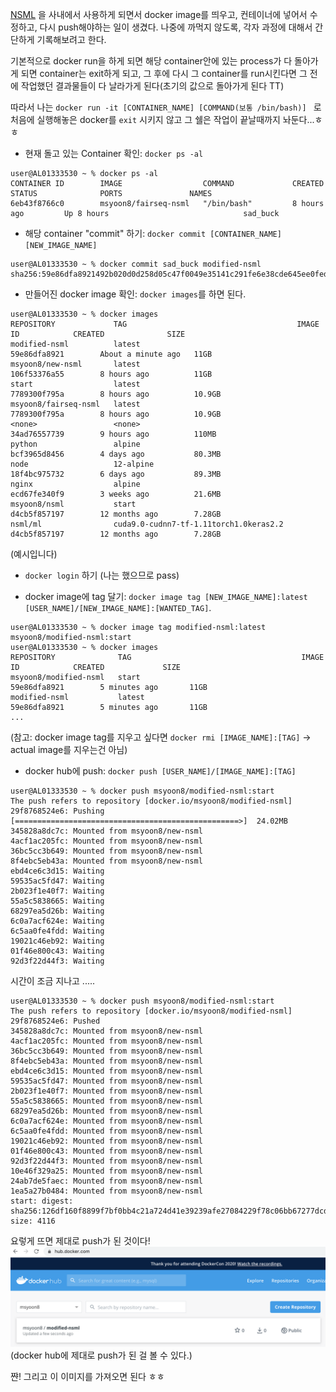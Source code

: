 [NSML](https://ai.nsml.navercorp.com/intro) 을 사내에서 사용하게 되면서 docker image를 띄우고, 컨테이너에 넣어서 수정하고, 다시 push해야하는 일이 생겼다.
나중에 까먹지 않도록, 각자 과정에 대해서 간단하게 기록해보려고 한다.

기본적으로 docker run을 하게 되면 해당 container안에 있는 process가 다 돌아가게 되면 container는 exit하게 되고, 그 후에 다시 그 container를 run시킨다면 그 전에 작업했던 결과물들이 다 날라가게 된다(초기의 값으로 돌아가게 된다 TT)

따라서 나는 `docker run -it [CONTAINER_NAME] [COMMAND(보통 /bin/bash)] ` 로 처음에 실행해놓은 docker를 `exit` 시키지 않고 그 쉘은 작업이 끝날때까지 놔둔다...ㅎㅎ


- 현재 돌고 있는 Container 확인: `docker ps -al`

```
user@AL01333530 ~ % docker ps -al
CONTAINER ID        IMAGE                  COMMAND             CREATED             STATUS              PORTS               NAMES
6eb43f8766c0        msyoon8/fairseq-nsml   "/bin/bash"         8 hours ago         Up 8 hours                              sad_buck
```


- 해당 container "commit" 하기: `docker commit [CONTAINER_NAME] [NEW_IMAGE_NAME]`

```
user@AL01333530 ~ % docker commit sad_buck modified-nsml
sha256:59e86dfa8921492b020d0d258d05c47f0049e35141c291fe6e38cde645ee0fed
```


- 만들어진 docker image 확인: `docker images`를 하면 된다.

```
user@AL01333530 ~ % docker images
REPOSITORY             TAG                                      IMAGE ID            CREATED              SIZE
modified-nsml          latest                                   59e86dfa8921        About a minute ago   11GB
msyoon8/new-nsml       latest                                   106f53376a55        8 hours ago          11GB
start                  latest                                   7789300f795a        8 hours ago          10.9GB
msyoon8/fairseq-nsml   latest                                   7789300f795a        8 hours ago          10.9GB
<none>                 <none>                                   34ad76557739        9 hours ago          110MB
python                 alpine                                   bcf3965d8456        4 days ago           80.3MB
node                   12-alpine                                18f4bc975732        6 days ago           89.3MB
nginx                  alpine                                   ecd67fe340f9        3 weeks ago          21.6MB
msyoon8/nsml           start                                    d4cb5f857197        12 months ago        7.28GB
nsml/ml                cuda9.0-cudnn7-tf-1.11torch1.0keras2.2   d4cb5f857197        12 months ago        7.28GB
```
(예시입니다)

- `docker login` 하기 (나는 했으므로 pass)


- docker image에 tag 달기: `docker image tag [NEW_IMAGE_NAME]:latest [USER_NAME]/[NEW_IMAGE_NAME]:[WANTED_TAG]`. 

```
user@AL01333530 ~ % docker image tag modified-nsml:latest msyoon8/modified-nsml:start
user@AL01333530 ~ % docker images
REPOSITORY              TAG                                      IMAGE ID            CREATED             SIZE
msyoon8/modified-nsml   start                                    59e86dfa8921        5 minutes ago       11GB
modified-nsml           latest                                   59e86dfa8921        5 minutes ago       11GB
...
```


(참고: docker image tag를 지우고 싶다면 `docker rmi [IMAGE_NAME]:[TAG]` -> actual image를 지우는건 아님)

- docker hub에 push: `docker push [USER_NAME]/[IMAGE_NAME]:[TAG]` 

```
user@AL01333530 ~ % docker push msyoon8/modified-nsml:start
The push refers to repository [docker.io/msyoon8/modified-nsml]
29f8768524e6: Pushing [==================================================>]  24.02MB
345828a8dc7c: Mounted from msyoon8/new-nsml
4acf1ac205fc: Mounted from msyoon8/new-nsml
36bc5cc3b649: Mounted from msyoon8/new-nsml
8f4ebc5eb43a: Mounted from msyoon8/new-nsml
ebd4ce6c3d15: Waiting
59535ac5fd47: Waiting
2b023f1e40f7: Waiting
55a5c5838665: Waiting
68297ea5d26b: Waiting
6c0a7acf624e: Waiting
6c5aa0fe4fdd: Waiting
19021c46eb92: Waiting
01f46e800c43: Waiting
92d3f22d44f3: Waiting
```
시간이 조금 지나고 .....
```
user@AL01333530 ~ % docker push msyoon8/modified-nsml:start
The push refers to repository [docker.io/msyoon8/modified-nsml]
29f8768524e6: Pushed 
345828a8dc7c: Mounted from msyoon8/new-nsml 
4acf1ac205fc: Mounted from msyoon8/new-nsml 
36bc5cc3b649: Mounted from msyoon8/new-nsml 
8f4ebc5eb43a: Mounted from msyoon8/new-nsml 
ebd4ce6c3d15: Mounted from msyoon8/new-nsml 
59535ac5fd47: Mounted from msyoon8/new-nsml 
2b023f1e40f7: Mounted from msyoon8/new-nsml 
55a5c5838665: Mounted from msyoon8/new-nsml 
68297ea5d26b: Mounted from msyoon8/new-nsml 
6c0a7acf624e: Mounted from msyoon8/new-nsml 
6c5aa0fe4fdd: Mounted from msyoon8/new-nsml 
19021c46eb92: Mounted from msyoon8/new-nsml 
01f46e800c43: Mounted from msyoon8/new-nsml 
92d3f22d44f3: Mounted from msyoon8/new-nsml 
10e46f329a25: Mounted from msyoon8/new-nsml 
24ab7de5faec: Mounted from msyoon8/new-nsml 
1ea5a27b0484: Mounted from msyoon8/new-nsml 
start: digest: sha256:126df160f8899f7bf0bb4c21a724d41e39239afe27084229f78c06bb67277dcd size: 4116
```
요렇게 뜨면 제대로 push가 된 것이다!
![dockerhub-image](../assets/images/docker.jpg)
(docker hub에 제대로 push가 된 걸 볼 수 있다.)

쨘!
그리고 이 이미지를 가져오면 된다 ㅎㅎ
